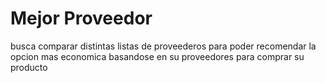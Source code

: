 # Mejor Proveedor
busca comparar distintas listas de proveederos para poder recomendar la opcion mas economica basandose en su proveedores para comprar su producto